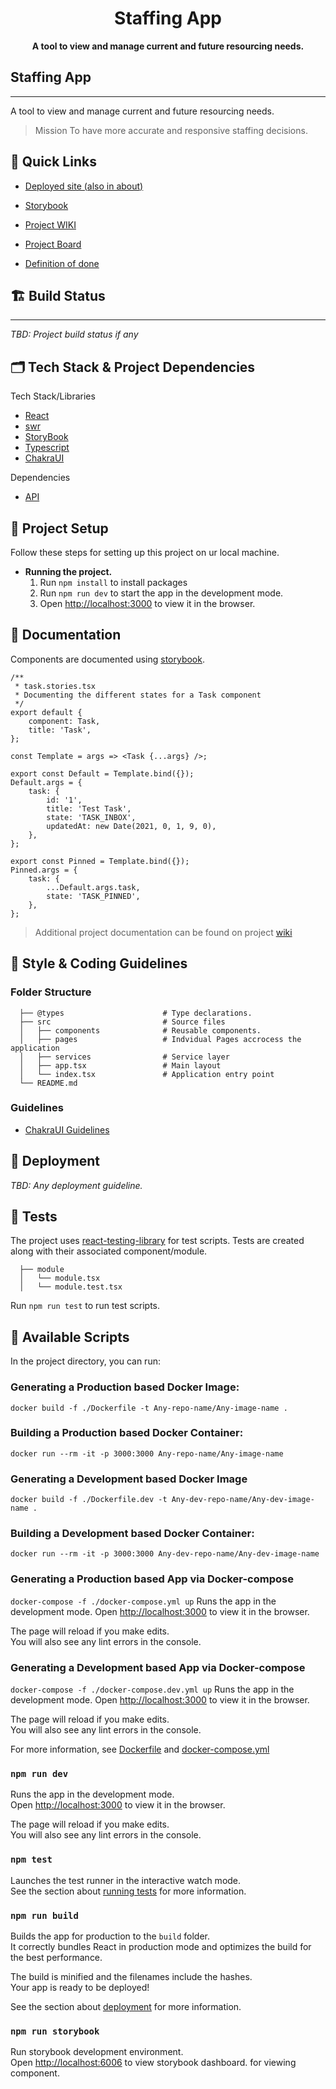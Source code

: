 <div align="center">
  <h1>Staffing App</h1>
  <strong>A tool to view and manage current and future resourcing needs.</strong>
</div>

## Staffing App
------
 A tool to view and manage current and future resourcing needs.
> Mission
> To have more accurate and responsive staffing decisions.

## 🔗 Quick Links

- [Deployed site (also in about)](bitovi.github.io/app-staffing/)

- [Storybook](https://bitovi.github.io/app-staffing/storybook/)
- [Project WIKI](https://github.com/bitovi/app-staffing/wiki)
- [Project Board](https://github.com/bitovi/app-staffing/projects)
- [Definition of done](https://github.com/bitovi/app-staffing/wiki/Definition-of-Done)

## 🏗 Build Status

------

*TBD: Project build status if any*

## 🗂 Tech Stack & Project Dependencies

Tech Stack/Libraries

- [React](https://reactjs.org/docs/getting-started.html)
- [swr](https://swr.vercel.app/docs/getting-started)
- [StoryBook](https://storybook.js.org/docs/react/get-started/introduction)
- [Typescript](https://www.typescriptlang.org/docs/handbook/typescript-from-scratch.html)
- [ChakraUI](https://chakra-ui.com/docs/getting-started)

Dependencies

- [API]()


[comment]: <> (- [])


## 🔧 Project Setup

Follow these steps for setting up this project on ur local machine.

- **Running the project.**
     1. Run `npm install` to install packages 
     2. Run `npm run dev` to start the app in the development mode.
     3. Open [http://localhost:3000](http://localhost:3000) to view it in the browser.

## 📜 Documentation

Components are documented using [storybook](https://storybook.js.org/docs/react/writing-stories/introduction).

```tsx
/** 
 * task.stories.tsx
 * Documenting the different states for a Task component
 */
export default {
    component: Task,
    title: 'Task',
};

const Template = args => <Task {...args} />;

export const Default = Template.bind({});
Default.args = {
    task: {
        id: '1',
        title: 'Test Task',
        state: 'TASK_INBOX',
        updatedAt: new Date(2021, 0, 1, 9, 0),
    },
};

export const Pinned = Template.bind({});
Pinned.args = {
    task: {
        ...Default.args.task,
        state: 'TASK_PINNED',
    },
};
```

> Additional project documentation can be found on project [wiki](https://github.com/bitovi/app-staffing/wiki)

## 🦺 Style & Coding Guidelines

### Folder Structure

      ├── @types                      # Type declarations.
      ├── src                         # Source files
      │   ├── components              # Reusable components.
      │   ├── pages                   # Indvidual Pages accrocess the application
      │   ├── services                # Service layer
      │   ├── app.tsx                 # Main layout 
      │   └── index.tsx               # Application entry point
      └── README.md


### Guidelines

- [ChakraUI Guidelines](https://bitovi.github.io/app-staffing/storybook/?path=/story/design-system--page)

## 🚀 Deployment

*TBD: Any deployment guideline.*

## 🧪 Tests

The project uses [react-testing-library](https://testing-library.com/docs/react-testing-library/intro/) for test scripts.
Tests are created along with their associated component/module.

      ├── module
      │   └── module.tsx
      │   └── module.test.tsx

Run `npm run test` to run test scripts.

[comment]: <> (TBD testing guidelines)

## 🧰 Available Scripts

In the project directory, you can run:

### Generating a Production based Docker Image:

`docker build -f ./Dockerfile -t Any-repo-name/Any-image-name .`

### Building a Production based Docker Container:

`docker run --rm -it -p 3000:3000 Any-repo-name/Any-image-name`

### Generating a Development based Docker Image

`docker build -f ./Dockerfile.dev -t Any-dev-repo-name/Any-dev-image-name .`

### Building a Development based Docker Container:

`docker run --rm -it -p 3000:3000 Any-dev-repo-name/Any-dev-image-name`

### Generating a Production based App via Docker-compose

 `docker-compose -f ./docker-compose.yml up`
Runs the app in the development mode.
Open [http://localhost:3000](http://localhost:3000) to view it in the browser.

The page will reload if you make edits.\
You will also see any lint errors in the console.

### Generating a Development based App via Docker-compose

 `docker-compose -f ./docker-compose.dev.yml up`
Runs the app in the development mode.
Open [http://localhost:3000](http://localhost:3000) to view it in the browser.

The page will reload if you make edits.\
You will also see any lint errors in the console.


For more information, see [Dockerfile](./Dockerfile) and [docker-compose.yml](./docker-compose.yaml)

### `npm run dev`

Runs the app in the development mode.\
Open [http://localhost:3000](http://localhost:3000) to view it in the browser.

The page will reload if you make edits.\
You will also see any lint errors in the console.

### `npm test`

Launches the test runner in the interactive watch mode.\
See the section about [running tests](https://facebook.github.io/create-react-app/docs/running-tests) for more information.

### `npm run build`

Builds the app for production to the `build` folder.\
It correctly bundles React in production mode and optimizes the build for the best performance.

The build is minified and the filenames include the hashes.\
Your app is ready to be deployed!

See the section about [deployment](https://facebook.github.io/create-react-app/docs/deployment) for more information.

### `npm run storybook`

Run storybook development environment.\
Open [http://localhost:6006](http://localhost:6006/?path=/story/introduction--page) to view storybook dashboard. for viewing component.
